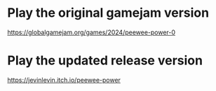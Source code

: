 # Play the original gamejam version
https://globalgamejam.org/games/2024/peewee-power-0

# Play the updated release version
https://jevinlevin.itch.io/peewee-power
